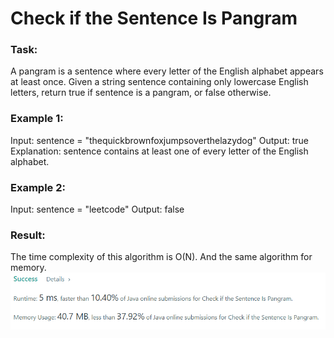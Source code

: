 #  Check if the Sentence Is Pangram

### Task: 

A pangram is a sentence where every letter of the English alphabet appears at least once.
Given a string sentence containing only lowercase English letters, return true if sentence is a pangram, 
or false otherwise.

### Example 1:

Input: sentence = "thequickbrownfoxjumpsoverthelazydog"
Output: true
Explanation: sentence contains at least one of every letter of the English alphabet.

### Example 2:

Input: sentence = "leetcode"
Output: false

### Result: 

The time complexity of this algorithm is O(N). And the same algorithm for memory.
![img.png](img.png)